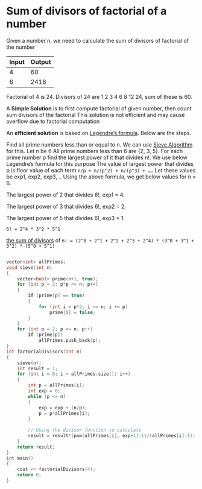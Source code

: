 
# Sum of divisors of factorial of a number
Given a number n, we need to calculate the sum of divisors of factorial of the number

|Input|Output| 
|---|---|
|4|60|
|6|2418|

Factorial of 4 is 24. Divisors of 24 are
1 2 3 4 6 8 12 24, sum of these is 60.

A **Simple Solution** is to first compute factorial of given number, then count sum divisors of the factorial
This solution is not efficient and may cause overflow due to factorial computation

An **efficient solution** is based on [Legendre’s formula](https://github.com/Khaled-Mahmmoud/MyCompetitiveProgramming/blob/master/Number%20Theory/Factorial/B%20_%20Legendre%E2%80%99s%20formula.md). Below are the steps.

Find all prime numbers less than or equal to n. We can use [Sieve Algorithm](https://github.com/Khaled-Mahmmoud/MyCompetitiveProgramming/blob/master/Number%20Theory/Prime%20Factors%20and%20Sieve%20of%20Eratosthenes.md) for this. Let n be 6
All prime numbers less than 6 are {2, 3, 5}.
For each prime number p find the largest power of it that divides n!. We use below Legendre’s formula for this purpose
The value of largest power that divides p is floor value of each term `n/p + n/(p^2) + n/(p^3) + ……`
Let these values be exp1, exp2, exp3, .. Using the above formula, we get below values for n = 6.


The largest power of 2 that divides 6!, exp1 = 4.

The largest power of 3 that divides 6!, exp2 = 2.

The largest power of 5 that divides 6!, exp3 = 1.

`6! = 2^4 * 3^2 * 5^1`

[the sum of divisors](https://github.com/Khaled-Mahmmoud/MyCompetitiveProgramming/blob/master/Number%20Theory/Prime%20Factorization%20and%20Divisors%20Problems/B%20_%20Sum%20of%20all%20the%20factors%20of%20a%20number.cpp) of `6! = (2^0 + 2^1 + 2^2 + 2^3 + 2^4) * (3^0 + 3^1 + 3^2) * (5^0 + 5^1)`

```cpp

vector<int> allPrimes; 
void sieve(int n) 
{ 
    vector<bool> prime(n+1, true); 
    for (int p = 2; p*p <= n; p++) 
    { 
        if (prime[p] == true) 
        { 
            for (int i = p*2; i <= n; i += p) 
                prime[i] = false; 
        } 
    } 
    for (int p = 2; p <= n; p++) 
        if (prime[p]) 
            allPrimes.push_back(p); 
} 
int factorialDivisors(int n) 
{ 
    sieve(n);
    int result = 1; 
    for (int i = 0; i < allPrimes.size(); i++) 
    { 
        int p = allPrimes[i]; 
        int exp = 0; 
        while (p <= n) 
        { 
            exp = exp + (n/p); 
            p = p*allPrimes[i]; 
        } 
  
        // Using the divisor function to calculate 
        result = result*(pow(allPrimes[i], exp+1)-1)/(allPrimes[i]-1); 
    } 
    return result; 
} 
int main() 
{ 
    cout << factorialDivisors(4); 
    return 0; 
} 
```
